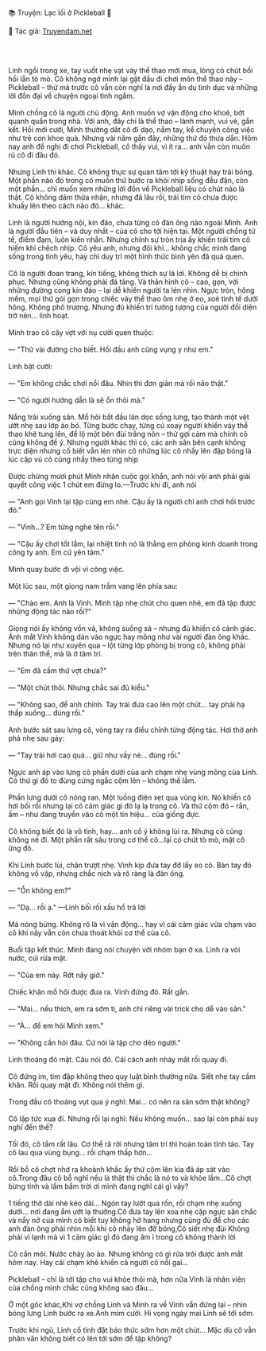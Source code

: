 📚 Truyện: Lạc lối ở Pickleball 🔞 
<br>
<p>📖 Tác giả: <a href="https://truyendam.net" target="_blank" title="Truyện sex người lớn, truyện 18+ tại Truyendam.net">Truyendam.net</a></p>
<br></br>

Linh ngồi trong xe, tay vuốt nhẹ vạt váy thể thao mới mua, lòng có chút bồi hồi lẫn tò mò. Cô không ngờ mình lại gật đầu đi chơi môn thể thao này – Pickleball – thứ mà trước cô vẫn còn nghĩ là nơi đầy ẩn dụ tình dục và những lời đồn đại về chuyện ngoại tình ngầm.
<br></br>
Minh chồng cô là người chủ động. Anh muốn vợ vận động cho khoẻ, bớt quanh quẩn trong nhà. Với anh, đây chỉ là thể thao – lành mạnh, vui vẻ, gắn kết. Hồi mới cưới, Minh thường dắt cô đi dạo, nắm tay, kể chuyện công việc như trẻ con khoe quà. Nhưng vài năm gần đây, những thứ đó thưa dần. Hôm nay anh đề nghị đi chơi Pickleball, cô thấy vui, vì ít ra... anh vẫn còn muốn rủ cô đi đâu đó.
<br></br>
Nhưng Linh thì khác. Cô không thực sự quan tâm tới kỹ thuật hay trái bóng. Một phần nào đó trong cô muốn thử bước ra khỏi nhịp sống đều đặn, còn một phần... chỉ muốn xem những lời đồn về Pickleball liệu có chút nào là thật. Cô không dám thừa nhận, nhưng đã lâu rồi, trái tim cô chưa được khuấy lên theo cách nào đó… khác.
<br></br>
Linh là người hướng nội, kín đáo, chưa từng có đàn ông nào ngoài Minh. Anh là người đầu tiên – và duy nhất – của cô cho tới hiện tại. Một người chồng tử tế, điềm đạm, luôn kiên nhẫn. Nhưng chính sự tròn trịa ấy khiến trái tim cô hiếm khi chệch nhịp. Cô yêu anh, nhưng đôi khi... không chắc mình đang sống trong tình yêu, hay chỉ duy trì một hình thức bình yên đã quá quen.
<br></br>
Cô là người đoan trang, kín tiếng, không thích sự lả lơi. Không dễ bị chinh phục. Nhưng cũng không phải đá tảng. Và thân hình cô – cao, gọn, với những đường cong kín đáo – lại dễ khiến người ta lén nhìn. Ngực tròn, hông mềm, mọi thứ gói gọn trong chiếc váy thể thao ôm nhẹ ở eo, xoè tinh tế dưới hông. Không phô trương. Nhưng đủ khiến trí tưởng tượng của người đối diện trở nên... linh hoạt.
<br></br>
Minh trao cô cây vợt với nụ cười quen thuộc:
<br></br>
— "Thử vài đường cho biết. Hồi đầu anh cũng vụng y như em."
<br></br>
Linh bật cười:
<br></br>
— "Em không chắc chơi nổi đâu. Nhìn thì đơn giản mà rối não thật."
<br></br>
— "Có người hướng dẫn là sẽ ổn thôi mà."
<br></br>
Nắng trải xuống sân. Mồ hôi bắt đầu lăn dọc sống lưng, tạo thành một vệt ướt nhẹ sau lớp áo bó. Từng bước chạy, từng cú xoay người khiến váy thể thao khẽ tung lên, để lộ một bên đùi trắng nõn – thứ gợi cảm mà chính cô cũng không để ý. Nhưng người khác thì có, các anh sân bên cạnh không trực diện nhưng cố biết vẫn lén nhìn cô những lúc cô nhẩy lên đập bóng là lúc cặp vú cô cũng nhẩy theo từng nhịp
<br></br>
Được chừng mươi phút Minh nhận cuộc gọi khẩn, anh nói vội anh phải giải quyết công việc 1 chút em đừng lo.—Trước khi đi, anh nói
<br></br>
— "Anh gọi Vinh lại tập cùng em nhé. Cậu ấy là người chỉ anh chơi hồi trước đó."
<br></br>
— "Vinh...? Em từng nghe tên rồi."
<br></br>
— "Cậu ấy chơi tốt lắm, lại nhiệt tình nó là thằng em phòng kinh doanh trong công ty anh. Em cứ yên tâm."
<br></br>
Minh quay bước đi vội vì công việc.
<br></br>
Một lúc sau, một giọng nam trầm vang lên phía sau:
<br></br>
— "Chào em. Anh là Vinh. Mình tập nhẹ chút cho quen nhé, em đã tập được những động tác nào rồi?"
<br></br>
Giọng nói ấy không vồn vã, không suồng sã – nhưng đủ khiến cô cảnh giác. Ánh mắt Vinh không dán vào ngực hay mông như vài người đàn ông khác. Nhưng nó lại như xuyên qua – lột từng lớp phòng bị trong cô, không phải trên thân thể, mà là ở tâm trí.
<br></br>
— "Em đã cầm thử vợt chưa?"
<br></br>
— "Một chút thôi. Nhưng chắc sai đủ kiểu."
<br></br>
— "Không sao, để anh chỉnh. Tay trái đưa cao lên một chút... tay phải hạ thấp xuống... đúng rồi."
<br></br>
Anh bước sát sau lưng cô, vòng tay ra điều chỉnh từng động tác. Hơi thở anh phả nhẹ sau gáy:
<br></br>
— "Tay trái hơi cao quá... giữ như vầy nè... đúng rồi."
<br></br>
Ngực anh áp vào lưng cô phần dưới của anh chạm nhẹ vùng mông của Linh. Có thứ gì đó to đùng cứng ngắc cộm lên – không thể lầm.
<br></br>
Phần lưng dưới cô nóng ran. Một luồng điện xẹt qua vùng kín. Nó khiến cô hơi bối rối nhưng lại có cảm giác gì đó lạ lạ trong cô. Và thứ cộm đó – rắn, ấm – như đang truyền vào cô một tín hiệu... của giống đực.
<br></br>
Cô không biết đó là vô tình, hay... anh cố ý không lùi ra. Nhưng cô cũng không né đi. Một phần rất sâu trong cơ thể cô...lại có chút tò mò, mặt cô ửng đỏ.
<br></br>
Khi Linh bước lùi, chân trượt nhẹ. Vinh kịp đưa tay đỡ lấy eo cô. Bàn tay đó không vồ vập, nhưng chắc nịch và rõ ràng là đàn ông.
<br></br>
— "Ổn không em?"
<br></br>
— "Dạ... rồi ạ." —Linh bối rối xấu hổ trả lời
<br></br>
Má nóng bừng. Không rõ là vì vận động... hay vì cái cảm giác vừa chạm vào cô khi nãy vẫn còn chưa thoát khỏi cơ thể của cô.
<br></br>
Buổi tập kết thúc. Minh đang nói chuyện với nhóm bạn ở xa. Linh ra vòi nước, cúi rửa mặt.
<br></br>
— "Của em này. Rớt nãy giờ."
<br></br>
Chiếc khăn mồ hôi được đưa ra. Vinh đứng đó. Rất gần.
<br></br>
— "Mai… nếu thích, em ra sớm tí, anh chỉ riêng vài trick cho dễ vào sân."
<br></br>
— "À… để em hỏi Minh xem."
<br></br>
— "Không cần hỏi đâu. Cứ nói là tập cho dẻo người."
<br></br>
Linh thoáng đỏ mặt. Câu nói đó. Cái cách anh nháy mắt rồi quay đi.
<br></br>
Cô đứng im, tim đập không theo quy luật bình thường nữa. Siết nhẹ tay cầm khăn. Rồi quay mặt đi. Không nói thêm gì.
<br></br>
Trong đầu cô thoáng vụt qua ý nghĩ: Mai... có nên ra sân sớm thật không?
<br></br>
Cô lập tức xua đi. Nhưng rồi lại nghĩ: Nếu không muốn... sao lại còn phải suy nghĩ đến thế?
<br></br>
Tối đó, cô tắm rất lâu. Cơ thể rã rời nhưng tâm trí thì hoàn toàn tỉnh táo. Tay cô lau qua vùng bụng… rồi chạm thấp hơn…
<br></br>
Rồi bỗ cô chợt nhớ ra khoảnh khắc ấy thứ cộm lên kia đã áp sát vào cô.Trong đâu cô bỗ nghĩ nếu là thật thì chắc là nó to và khỏe lắm...Cô chợt bừng tỉnh và lẩm bẩm trời ơi mình đang nghĩ cái gì vậy?
<br></br>
1 tiếng thở dài nhè kéo dài...
Ngón tay lướt qua rốn, rồi chạm nhẹ xuống dưới… nơi đang ẩm ướt lạ thường.Cô đưa tay lên xoa nhẹ cặp ngực săn chắc và nẩy nở của mình cô biết tuy không hở hang nhưng cũng đủ để cho các anh đàn ông phải nhìn mỗi khi cô nhảy lên đỡ bóng,Cô siết nhẹ đùi Không phải vì lạnh mà vì 1 cảm giác gì đó đang âm ỉ trong cô không thành lời
<br></br>
Cô cắn môi. Nước chảy ào ào. Nhưng không có gì rửa trôi được ánh mắt hôm nay. Hay cái chạm khẽ khiến cả người cô nổi gai...
<br></br>
Pickleball – chỉ là tới tập cho vui khỏe thôi mà, hơn nữa Vinh là nhân viên của chồng mình chắc cũng không sao đâu...
<br></br>
Ở một góc khác,Khi vợ chồng Linh và Minh ra về Vinh vẫn đứng lại – nhìn bóng lưng Linh bước ra xe.Anh mỉm cười. Hi vọng ngày mai Linh sẽ tới sớm.
<br></br>
Trước khi ngủ, Linh cố tình đặt báo thức sớm hơn một chút… Mặc dù cô vẫn phân vân không biết có lên tới sớm để tập không?

<!-- truyện sex vợ bạn, vợ bạn ngon quá, hiếp dâm vợ bạn tại nhà, bạn chồng đụ vợ,truyện sex hiếp dâm,truyện 18+,Truyện sex người lớn, Truyendam.net -->
